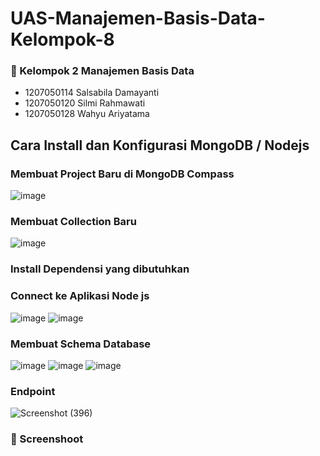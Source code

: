 # UAS-Manajemen-Basis-Data-Kelompok-8
### 🚀 Kelompok 2 Manajemen Basis Data
- 1207050114 Salsabila Damayanti
- 1207050120 Silmi Rahmawati
- 1207050128 Wahyu Ariyatama

## Cara Install dan Konfigurasi MongoDB / Nodejs
### Membuat Project Baru di MongoDB Compass
![image](https://user-images.githubusercontent.com/88075963/209414417-6714344c-2d87-43a7-8f02-ecfa27ef8ad7.png)
### Membuat Collection Baru
![image](https://user-images.githubusercontent.com/88075963/209414460-10e886a8-a746-4265-a4f0-576e1a7f2084.png)
### Install Dependensi yang dibutuhkan

### Connect ke Aplikasi Node js
![image](https://user-images.githubusercontent.com/88075963/209414697-6218a446-b7d6-4727-9892-81bdd3f3afe5.png)
![image](https://user-images.githubusercontent.com/88075963/209414524-846e0d97-ca24-473e-82c0-f9fa21baf125.png)
### Membuat Schema Database
![image](https://user-images.githubusercontent.com/88075963/209414747-0cb1642c-b2cc-495e-b031-48ab94c3c366.png)
![image](https://user-images.githubusercontent.com/88075963/209414755-2d6f19f5-9015-4b4c-9423-a858af05566d.png)
![image](https://user-images.githubusercontent.com/88075963/209414793-8a9b2d59-82b4-4b33-84c9-78c07cd4db27.png)
### Endpoint
![Screenshot (396)](https://user-images.githubusercontent.com/88075963/209367940-6d216b92-fdfe-47f9-83e9-ba5872c8e6d5.png)
### 📸 Screenshoot
